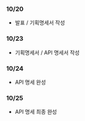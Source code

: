 ### 10/20

- 발표 / 기획명세서 작성

### 10/23

- 기획명세서 / API 명세서 작성

### 10/24

- API 명세 완성

### 10/25

- API 명세 최종 완성
